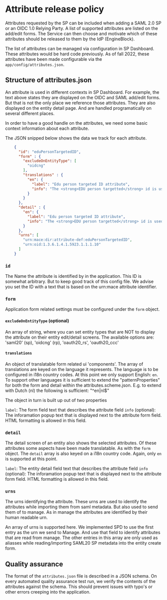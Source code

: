 # Attribute release policy

Attributes requested by the SP can be included when adding a SAML 2.0 SP or an OIDC 1.0 Relying Party. A list of 
supported attributes are listed on the add/edit forms. The Service can then choose and motivate which of these 
attributes should be released to them by the IdP (EngineBlock).

The list of attributes can be managed via configuration in SP Dashboard. These attributes would be hard code previously.
As of fall 2022, these attributes have been made configurable via the `app/config/attributes.json`.

## Structure of attributes.json
An attribute is used in different contexts in SP Dashboard. For example, the text above states they are displayed on the
OIDC and SAML add/edit forms. But that is not the only place we reference those attributes. They are also displayed on 
the entity detail page. And are handled programatically on several different places. 

In order to have a good handle on the attributes, we need some basic context information about each attribute.

The JSON snipped below shows the data we track for each attribute.

```json
    {
      "id": "eduPersonTargetedID",
      "form" : {
        "excludeOnEntityType": [
          "oidcng"
        ],
        "translations" : {
          "en": {
            "label": "Edu person targeted ID attribute",
            "info": "The <strong>EDU person targetted</strong> id is used to identify an identity on our platform, bla bla bla bla"
          }
        }
      },
      "detail" : {
        "en": {
          "label": "Edu person targeted ID attribute",
          "info": "The <strong>EDU person targetted</strong> id is used to identify an identity on our platform, bla bla bla bla"
        }
      },
      "urns": [
        "urn:mace:dir:attribute-def:eduPersonTargetedID",
        "urn:oid:1.3.6.1.4.1.5923.1.1.1.10"
      ]
    }
```

### `id`
The Name the attribute is identified by in the application. This ID is somewhat arbitrary. But to keep good track of 
this config file. We advise you set the ID with a text that is based on the urn:mace attribute identifier. 

### `form`
Application form related settings must be configured under the `form` object.

#### `excludeOnEntityType` (optional)
An array of string, where you can set entity types that are NOT to display the attribute on their entity edit/detail screens.
The available options are: 'saml20' (sp), 'oidcng' (rp), 'oauth20_rs', 'oauth20_ccc'

#### `translations`
An object of translatable form related ui 'components'. The array of translations are keyed on the language it represents.
The language is to be configured in i18n country codes. At this point we only support English: `en`. To support other languages 
it is sufficient to extend the "patternProperties" for both the form and detail within the attributes.scheme.json. 
E.g. to extend with Dutch (nl) the following is sufficient: "^en|nl$"

The object in turn is built up out of two properties

`label`: The form field text that describes the attribute field
`info` (optional): The inforamation popup text that is displayed next to the attribute form field. HTML formatting is allowed in this field.

### `detail`
The detail screen of an entity also shows the selected attributes. Of these attributes some aspects have been made translatable.
As with the `form` object. The `detail` array is also keyed on a i18n country code. Again, only `en` is supported at this point.

`label`: The entity detail field text that describes the attribute field
`info` (optional): The inforamation popup text that is displayed next to the attribute form field. HTML formatting is allowed in this field.

### `urns`
The urns identifying the attribute. These urns are used to identify the attributes while importing them from saml metadata.
But also used to send them of to manage. As in manage the attributes are identified by their human readable urn.

An array of urns is supported here. We implemented SPD to use the first entry as the urn we send to Manage. And use that field
to identify attributes that are read from manage. The other entries in this array are only used as aliasses while reading/importing 
SAML20 SP metadata into the entity create form.

## Quality assurance
The format of the `attributes.json` file is described in a JSON schema. On every automated quality assurance test run,
we verify the contents of the attributes against the schema. This should prevent issues with typo's or other errors 
creeping into the application.
